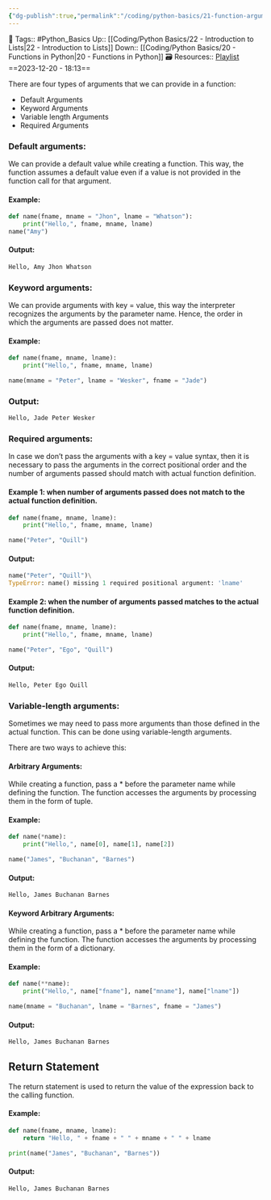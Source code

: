 ```yaml
---
{"dg-publish":true,"permalink":"/coding/python-basics/21-function-arguments/","dgPassFrontmatter":true,"noteIcon":"3","created":"2023-12-20T18:13:40.822+05:30","updated":"2023-12-23T13:38:01.556+05:30"}
---
```


🧶 Tags:: #Python_Basics 
Up:: [[Coding/Python Basics/22 - Introduction to Lists\|22 - Introduction to Lists]]
Down:: [[Coding/Python Basics/20 - Functions in Python\|20 - Functions in Python]]
🗃 Resources:: [Playlist](https://www.youtube.com/playlist?list=PLu0W_9lII9agwh1XjRt242xIpHhPT2llg)
==2023-12-20 - 18:13==

There are four types of arguments that we can provide in a function:
- Default Arguments
- Keyword Arguments
- Variable length Arguments
- Required Arguments

### Default arguments:
We can provide a default value while creating a function. This way, the function assumes a default value even if a value is not provided in the function call for that argument.

#### Example:
```python
def name(fname, mname = "Jhon", lname = "Whatson"):
	print("Hello,", fname, mname, lname)
name("Amy")
```

#### Output:
```python
Hello, Amy Jhon Whatson
```

### Keyword arguments:
We can provide arguments with key = value, this way the interpreter recognizes the arguments by the parameter name. Hence, the order in which the arguments are passed does not matter.

#### Example:
```python
def name(fname, mname, lname):
	print("Hello,", fname, mname, lname)
	
name(mname = "Peter", lname = "Wesker", fname = "Jade")
```

### Output:
```python
Hello, Jade Peter Wesker
```

### Required arguments:
In case we don’t pass the arguments with a key = value syntax, then it is necessary to pass the arguments in the correct positional order and the number of arguments passed should match with actual function definition.

#### Example 1: when number of arguments passed does not match to the actual function definition.

```python
def name(fname, mname, lname):
	print("Hello,", fname, mname, lname)
	
name("Peter", "Quill")
```

#### Output:
```python
name("Peter", "Quill")\
TypeError: name() missing 1 required positional argument: 'lname'
```

#### Example 2: when the number of arguments passed matches to the actual function definition.

```python
def name(fname, mname, lname):
	print("Hello,", fname, mname, lname)
	
name("Peter", "Ego", "Quill")
```

#### Output:
```python
Hello, Peter Ego Quill
```

### Variable-length arguments:
Sometimes we may need to pass more arguments than those defined in the actual function. This can be done using variable-length arguments.

There are two ways to achieve this:

#### Arbitrary Arguments:

While creating a function, pass a * before the parameter name while defining the function. The function accesses the arguments by processing them in the form of tuple.

#### Example:

```python
def name(*name):
	print("Hello,", name[0], name[1], name[2])
	
name("James", "Buchanan", "Barnes")
```

#### Output:
```python
Hello, James Buchanan Barnes
```

#### Keyword Arbitrary Arguments:
While creating a function, pass a * before the parameter name while defining the function. The function accesses the arguments by processing them in the form of a dictionary.

#### Example:
```python
def name(**name):
	print("Hello,", name["fname"], name["mname"], name["lname"])
	
name(mname = "Buchanan", lname = "Barnes", fname = "James")
```

#### Output:

```python
Hello, James Buchanan Barnes
```

## Return Statement
The return statement is used to return the value of the expression back to the calling function.

#### Example:

```python
def name(fname, mname, lname):
	return "Hello, " + fname + " " + mname + " " + lname
	
print(name("James", "Buchanan", "Barnes"))
```

#### Output:
```python
Hello, James Buchanan Barnes
```